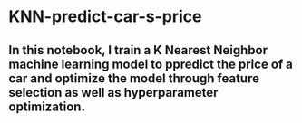 # KNN-predict-car-s-price
## In this notebook, I train a K Nearest Neighbor machine learning model to ppredict the price of a car and optimize the model through feature selection as well as hyperparameter optimization.
